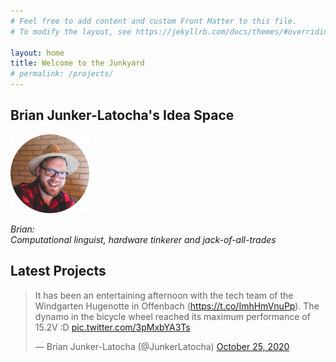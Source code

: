 ```yaml
---
# Feel free to add content and custom Front Matter to this file.
# To modify the layout, see https://jekyllrb.com/docs/themes/#overriding-theme-defaults

layout: home
title: Welcome to the Junkyard
# permalink: /projects/
---
```

## Brian Junker-Latocha's Idea Space

<img src="/assets/images/spainCircle.png" alt="BrianInHat" width="25%">

*Brian:  
Computational linguist, hardware tinkerer and jack-of-all-trades*

## Latest Projects
<!-- <blockquote class="twitter-tweet"><p lang="en" dir="ltr">Getting my new apartment rigged up with sensors :D <a href="https://t.co/9hj3WmNrNl">pic.twitter.com/9hj3WmNrNl</a></p>&mdash; Brian Junker-Latocha (@JunkerLatocha) <a href="https://twitter.com/JunkerLatocha/status/1312503165565063169?ref_src=twsrc%5Etfw">October 3, 2020</a></blockquote> <script async src="https://platform.twitter.com/widgets.js" charset="utf-8"></script> -->

<blockquote class="twitter-tweet" data-dnt="true" data-theme="light"><p lang="en" dir="ltr">It has been an entertaining afternoon with the tech team of the Windgarten Hugenotte in Offenbach (<a href="https://t.co/ImhHmVnuPp">https://t.co/ImhHmVnuPp</a>). The dynamo in the bicycle wheel reached its maximum performance of 15.2V :D <a href="https://t.co/3pMxbYA3Ts">pic.twitter.com/3pMxbYA3Ts</a></p>&mdash; Brian Junker-Latocha (@JunkerLatocha) <a href="https://twitter.com/JunkerLatocha/status/1320359808306917376?ref_src=twsrc%5Etfw">October 25, 2020</a></blockquote> <script async src="https://platform.twitter.com/widgets.js" charset="utf-8"></script>

<!-- <iframe src="https://open.spotify.com/embed-podcast/show/3QkkpqK6SpZrzUbQ54hRDx" width="100%" height="232" frameborder="0" allowtransparency="true" allow="encrypted-media"></iframe> -->
